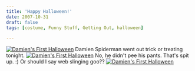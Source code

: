 ```yaml
---
title: 'Happy Halloween!'
date: 2007-10-31
draft: false
tags: [costume, Funny Stuff, Getting Out, halloween]

---
```


[![Damien's First Halloween](http://farm3.static.flickr.com/2143/1811167973_14e55f871d.jpg)](http://www.flickr.com/photos/lemon/1811167973/) Damien Spiderman went out trick or treating tonight. [![Damien's First Halloween](http://farm3.static.flickr.com/2232/1811177425_623348c395.jpg)](http://www.flickr.com/photos/lemon/1811177425/) No, he didn't pee his pants. That's spit up. :) Or should I say web slinging goo?? [![Damien's First Halloween](http://farm3.static.flickr.com/2032/1812033646_6d476ef459.jpg)](http://www.flickr.com/photos/lemon/1812033646/)